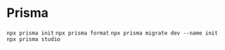 # Prisma

`npx prisma init`
`npx prisma format`
`npx prisma migrate dev --name init`
`npx prisma studio`
